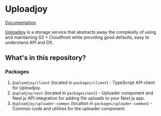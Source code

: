 # Uploadjoy

[Documentation](https://docs.uploadjoy.com)

[Uploadjoy](https://uploadjoy.com) is a storage service that abstracts away the complexity of using and maintaining
S3 + Cloudfront while providing good defaults, easy to understand API and DX.

## What's in this repository?

### Packages

1. `@uploadjoy/client` (located in `packages/client`) - TypeScript API client for Uploadjoy.
2. `@upladjoy/next` (located in `packages/next`) - Uploader component and Next.js API integration for adding file uploads to your Next.js app.
3. `@uploadjoy/uploader-common` (location in `packages/uploader-common`) - Common code and utilities for the uploader component.
